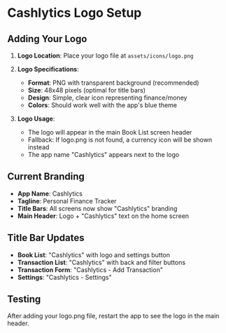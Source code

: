 # Cashlytics Logo Setup

## Adding Your Logo

1. **Logo Location**: Place your logo file at `assets/icons/logo.png`

2. **Logo Specifications**:

   - **Format**: PNG with transparent background (recommended)
   - **Size**: 48x48 pixels (optimal for title bars)
   - **Design**: Simple, clear icon representing finance/money
   - **Colors**: Should work well with the app's blue theme

3. **Logo Usage**:
   - The logo will appear in the main Book List screen header
   - Fallback: If logo.png is not found, a currency icon will be shown instead
   - The app name "Cashlytics" appears next to the logo

## Current Branding

- **App Name**: Cashlytics
- **Tagline**: Personal Finance Tracker
- **Title Bars**: All screens now show "Cashlytics" branding
- **Main Header**: Logo + "Cashlytics" text on the home screen

## Title Bar Updates

- **Book List**: "Cashlytics" with logo and settings button
- **Transaction List**: "Cashlytics" with back and filter buttons
- **Transaction Form**: "Cashlytics - Add Transaction"
- **Settings**: "Cashlytics - Settings"

## Testing

After adding your logo.png file, restart the app to see the logo in the main header.

